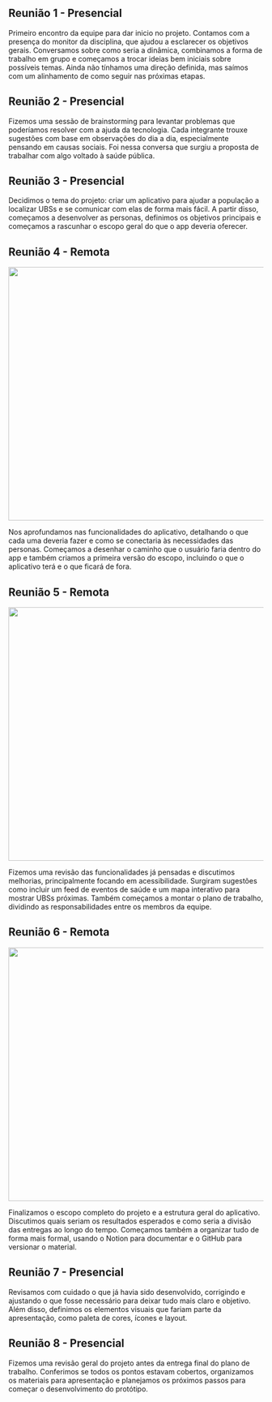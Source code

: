 ## Reunião 1 - Presencial 
Primeiro encontro da equipe para dar inicio no projeto. Contamos com a presença do monitor da disciplina, que ajudou a esclarecer os objetivos gerais. Conversamos sobre como seria a dinâmica, combinamos a forma de trabalho em grupo e começamos a trocar ideias bem iniciais sobre possíveis temas. Ainda não tínhamos uma direção definida, mas saímos com um alinhamento de como seguir nas próximas etapas.

## Reunião 2 - Presencial 
Fizemos uma sessão de brainstorming para levantar problemas que poderíamos resolver com a ajuda da tecnologia. Cada integrante trouxe sugestões com base em observações do dia a dia, especialmente pensando em causas sociais. Foi nessa conversa que surgiu a proposta de trabalhar com algo voltado à saúde pública.

## Reunião 3 - Presencial 
Decidimos o tema do projeto: criar um aplicativo para ajudar a população a localizar UBSs e se comunicar com elas de forma mais fácil. A partir disso, começamos a desenvolver as personas, definimos os objetivos principais e começamos a rascunhar o escopo geral do que o app deveria oferecer.

## Reunião 4 - Remota 
<p align="center">
  <img src="https://drive.google.com/uc?export=view&id=1y1u5nUzmBPnKWaMu7buIduttU3BCmzXz" height="500"  width="800"/>
</p>

Nos aprofundamos nas funcionalidades do aplicativo, detalhando o que cada uma deveria fazer e como se conectaria às necessidades das personas. Começamos a desenhar o caminho que o usuário faria dentro do app e também criamos a primeira versão do escopo, incluindo o que o aplicativo terá e o que ficará de fora.

## Reunião 5 - Remota 
<p align="center">
  <img src="https://drive.google.com/uc?export=view&id=1lFl9Pr5b6WDc49VQiUj_CfSd_y7f74ff" height="500"  width="800"/>
</p>

Fizemos uma revisão das funcionalidades já pensadas e discutimos melhorias, principalmente focando em acessibilidade. Surgiram sugestões como incluir um feed de eventos de saúde e um mapa interativo para mostrar UBSs próximas. Também começamos a montar o plano de trabalho, dividindo as responsabilidades entre os membros da equipe.

## Reunião 6 - Remota 
<p align="center">
  <img src="https://drive.google.com/uc?export=view&id=1TUWAhcS2OdnHT7n0HSzebU99RAZI1MOh" height="500"  width="800"/>
</p>

Finalizamos o escopo completo do projeto e a estrutura geral do aplicativo. Discutimos quais seriam os resultados esperados e como seria a divisão das entregas ao longo do tempo. Começamos também a organizar tudo de forma mais formal, usando o Notion para documentar e o GitHub para versionar o material.

## Reunião 7 - Presencial 
Revisamos com cuidado o que já havia sido desenvolvido, corrigindo e ajustando o que fosse necessário para deixar tudo mais claro e objetivo. Além disso, definimos os elementos visuais que fariam parte da apresentação, como paleta de cores, ícones e layout. 

## Reunião 8 - Presencial 
Fizemos uma revisão geral do projeto antes da entrega final do plano de trabalho. Conferimos se todos os pontos estavam cobertos, organizamos os materiais para apresentação e planejamos os próximos passos para começar o desenvolvimento do protótipo.
